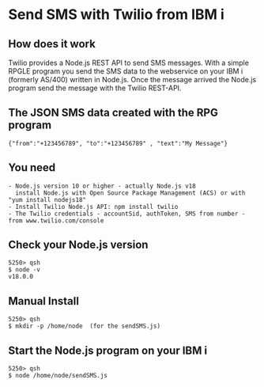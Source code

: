 # Send SMS with Twilio from IBM i

## How does it work

Twilio provides a Node.js REST API to send SMS messages. With a simple RPGLE program you send the SMS data to the webservice on your IBM i (formerly AS/400) written in Node.js. Once the message arrived the Node.js program send the message with the Twilio REST-API.

## The JSON SMS data created with the RPG program
```
{"from":"+123456789", "to":"+123456789" , "text":"My Message"}
```
## You need
```
- Node.js version 10 or higher - actually Node.js v18 
  install Node.js with Open Source Package Management (ACS) or with "yum install nodejs18"
- Install Twilio Node.js API: npm install twilio
- The Twilio credentials - accountSid, authToken, SMS from number - from www.twilio.com/console
```
## Check your Node.js version
```
5250> qsh
$ node -v
v18.0.0   
```
## Manual Install
```
5250> qsh
$ mkdir -p /home/node  (for the sendSMS.js)
```

## Start the Node.js program on your IBM i

```
5250> qsh
$ node /home/node/sendSMS.js
```

